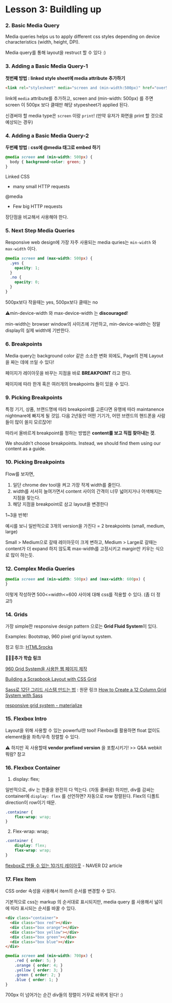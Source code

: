 # Lesson 3: Buildling up



### 2. Basic Media Query

Media queries helps us to apply different css styles depending on device characteristics (width, height, DPI).

Media query를 통해 layout을 restruct 할 수 있다 :)



 ### 3. Adding a Basic Media Query-1

**첫번째 방법 : linked style sheet에 media attribute 추가하기**

```html
<link rel="stylesheet" media="screen and (min-width:500px)" href="over500.css">
```

link에 `media` attribute를 추가하고, screen and (min-width: 500px) 를 주면 screen 이 500px 보다 클때만 해당 stypesheet가 applied 된다.

신경써야 할 media type은 `screen` 이랑 `print`! (만약 유저가 화면을 print 할 것으로 예상되는 경우)



### 4. Adding a Basic Media Query-2

**두번째 방법 : css에 @media 태그로 embed 하기**

```css
@media screen and (min-width: 500px) {
  body { background-color: green; }
}
```

Linked CSS

- many small HTTP requests

@media

- Few big HTTP requests

장단점을 비교해서 사용해야 한다.



### 5. Next Step Media Queries

Responsive web design에 가장 자주 사용되는 media quries는 `min-width` 와 `max-width` 이다.

```css
@media screen and (max-width: 500px) {
  .yes {
    opacity: 1;
  }
  .no {
    opacity: 0;
  }
}
```

500px보다 작을때는 yes, 500px보다 클때는 no

⚠️min-device-width 와 max-device-width 는 **discouraged**!

min-width는 browser window의 사이즈에 기반하고, min-device-width는 정말 display의 실제 width에 기반한다.



### 6. Breakpoints

Media query는 background color 같은 소소한 변화 외에도, Page의 전체 Layout을 짜는 데에 쓰일 수 있다!

페이지가 레이아웃을 바꾸는 지점을 바로 **BREAKPOINT** 라고 한다.

페이지에 따라 한개 혹은 여러개의 breakpoints 들이 있을 수 있다.



### 9. Picking Breakpoints

특정 기기, 상품, 브랜드명에 따라 breakpoint를 고른다면 유행에 따라 maintanence nightmare에 빠지게 될 것임. 다음 2년동안 어떤 기기가, 어떤 브랜드의 핸드폰을 사람들이 많이 쓸지 모르잖어!

따라서 올바르게 breakpoint를 정하는 방법은 **content를 보고 직접 찾아내는 것**.

We shouldn't choose breakpoints. Instead, we should find them using our content as a guide.



### 10. Picking Breakpoints

Flow를 보자면,

1) 일단 chrome dev tool을 켜고 가장 작게 width를 줄인다.
2) width를 서서히 늘여가면서 content 사이의 간격이 너무 넓어지거나 어색해지는 지점을 찾는다.
3) 해당 지점을 breakpoint로 삼고 layout을 변경한다

1~3을 반복!



예시를 보니 일반적으로 3개의 version을 가진다 = 2 breakpoints (small, medium, large)

Small > Medium으로 갈때 레이아웃이 크게 변하고, Medium > Large로 갈때는 content가 더 expand 하지 않도록 max-width를 고정시키고 margin만 키우는 식으로 많이 하는듯.



### 12. Complex Media Queries

```css
@media screen and (min-width: 500px) and (max-width: 600px) {
}
```

이렇게 작성하면 500<=width<=600 사이에 대해 css를 적용할 수 있다. (좀 더 정교!)



### 14. Grids

 가장 simple한 responsive design pattern 으로는 **Grid Fluid System**이 있다.

Examples: Bootstrap, 960 pixel grid layout system.

참고 링크: [HTML5rocks](https://www.html5rocks.com/en/tutorials/)

👩🏻‍💻**추가 학습 링크**

[960 Grid System을 사용한 웹 페이지 제작](https://spoqa.github.io/2012/11/20/about-grid-system.html)

[Building a Scrapbook Layout with CSS Grid](https://responsivedesign.is/news/2019/10/building-a-scrapbook-layout-with-css-grid/)

[Sass로 12단 그리드 시스템 만드는 법]([https://medium.com/fluosoup/sass%EB%A1%9C-12%EB%8B%A8-%EA%B7%B8%EB%A6%AC%EB%93%9C-%EC%8B%9C%EC%8A%A4%ED%85%9C-%EB%A7%8C%EB%93%9C%EB%8A%94-%EB%B2%95-d2c7cf54c36](https://medium.com/fluosoup/sass로-12단-그리드-시스템-만드는-법-d2c7cf54c36)) : 원문 링크 [How to Create a 12 Column Grid System with Sass](https://inspirationalpixels.com/grid-system-with-sass/?source=post_page-----d2c7cf54c36----------------------)

[responsive grid system - materialize](https://materializecss.com/grid.html)



### 15. Flexbox Intro

Layout을 위해 사용할 수 있는 powerful한 tool! Flexbox를 활용하면 float 없이도 element들을 좌측/우측 정렬할 수 있다.

⚠️ 하지만 꼭 사용할때 **vendor prefixed version** 을 포함시키기! >> Q&A webkit 뭐람? 참고



### 16. Flexbox Container

1) display: flex;

일반적으로, div 는 한줄을 완전히 다 먹는다. (자동 줄바꿈)
하지만, div를 감싸는 container에 `display: flex` 를 선언하면? 자동으로 row 정렬된다. Flex의 디폴트 direction이 row이기 때문.

```css
.container {
    flex-wrap: wrap;
} 
```

2) Flex-wrap: wrap;

```css
.container {
    display: flex;
    flex-wrap: wrap;
}
```

[flexbox로 만들 수 있는 10가지 레이아웃](https://d2.naver.com/helloworld/8540176) - NAVER D2 article 



### 17. Flex Item

CSS order 속성을 사용해서 item의 순서를 변경할 수 있다.

기본적으로 css는 markup 의 순서대로 표시되지만, media query 를 사용해서 넓이에 따라 표시되는 순서를 바꿀 수 있다.

```html
<div class="container">
  <div class="box red"></div>
  <div class="box orange"></div>
  <div class="box yellow"></div>
  <div class="box green"></div>
  <div class="box blue"></div>
</div>
```

```css
@media screen and (min-width: 700px) {
    .red { order: 5; }
    .orange { order: 4; }
    .yellow { order: 3; }
    .green { order: 2; }
    .blue { order: 1; }
}
```

700px 이 넘어가는 순간 div들의 정렬이 거꾸로 바뀌게 된다! :)

